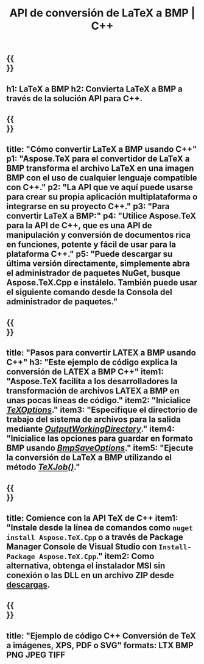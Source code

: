 ﻿---
translation: true
template: /_templates/_conversion-child-cpp.md
title: API de conversión de LaTeX a BMP | C++
description: Funcionalidad de conversión de LaTeX a BMP. Integre esta biblioteca C++ local en su proyecto o use aplicaciones multiplataforma para convertir LaTeX a BMP.
keywords: latex a bmp api cpp, latex2bmp integra c++
url: /cpp/conversion/latex-to-bmp/
family: tex
platformtag: cpp
feature: conversion
informat: LATEX
outformat: BMP
otherformats: PNG JPEG TIFF PDF SVG XPS
---

{{<section banner>}}
---
h1: LaTeX a BMP
h2: Convierta LaTeX a BMP a través de la solución API para C++.
---

{{<section overview>}}
---
title: "Cómo convertir LaTeX a BMP usando C++"
p1: "Aspose.TeX para el convertidor de LaTeX a BMP transforma el archivo LaTeX en una imagen BMP con el uso de cualquier lenguaje compatible con C++."
p2: "La API que ve aquí puede usarse para crear su propia aplicación multiplataforma o integrarse en su proyecto C++."
p3: "Para convertir LaTeX a BMP:"
p4: "Utilice Aspose.TeX para la API de C++, que es una API de manipulación y conversión de documentos rica en funciones, potente y fácil de usar para la plataforma C++."
p5: "Puede descargar su última versión directamente, simplemente abra el administrador de paquetes NuGet, busque Aspose.TeX.Cpp e instálelo. También puede usar el siguiente comando desde la Consola del administrador de paquetes."
---

{{<section feature1>}}
---
title: "Pasos para convertir LATEX a BMP usando C++"
h3: "Este ejemplo de código explica la conversión de LATEX a BMP C++"
item1: "Aspose.TeX facilita a los desarrolladores la transformación de archivos LATEX a BMP en unas pocas líneas de código."
item2: "Inicialice [*TeXOptions*](https://reference.aspose.com/tex/cpp/class/aspose.te_x.te_x_options)."
item3: "Especifique el directorio de trabajo del sistema de archivos para la salida mediante [*OutputWorkingDirectory*](https://reference.aspose.com/tex/cpp/class/aspose.te_x.te_x_options#aa4f4ea6dab7db5ba1b40800495f16f63)."
item4: "Inicialice las opciones para guardar en formato BMP usando [*BmpSaveOptions*](https://reference.aspose.com/tex/cpp/class/aspose.te_x.presentation.image.bmp_save_options)."
item5: "Ejecute la conversión de LaTeX a BMP utilizando el método [*TeXJob()*](https://reference.aspose.com/tex/cpp/class/aspose.te_x.te_x_job)."
---

{{<section feature2>}}
---
title: Comience con la API TeX de C++
item1: "Instale desde la línea de comandos como ```nuget install Aspose.TeX.Cpp``` o a través de Package Manager Console de Visual Studio con ```Install-Package Aspose.TeX.Cpp```."
item2: Como alternativa, obtenga el instalador MSI sin conexión o las DLL en un archivo ZIP desde [descargas](https://downloads.aspose.com/tex/cpp).
---

{{<section widget>}}
---
title: "Ejemplo de código C++ Conversión de TeX a imágenes, XPS, PDF o SVG"
formats: LTX BMP PNG JPEG TIFF
---


